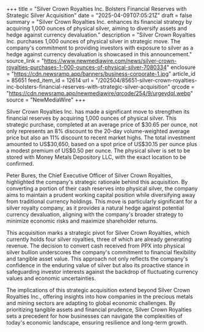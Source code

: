 +++
title = "Silver Crown Royalties Inc. Bolsters Financial Reserves with Strategic Silver Acquisition"
date = "2025-04-09T07:05:21Z"
draft = false
summary = "Silver Crown Royalties Inc. enhances its financial strategy by acquiring 1,000 ounces of physical silver, aiming to diversify assets and hedge against currency devaluation."
description = "Silver Crown Royalties Inc. purchases 1,000 ounces of physical silver in strategic move. The company's commitment to providing investors with exposure to silver as a hedge against currency devaluation is showcased in this announcement."
source_link = "https://www.newmediawire.com/news/silver-crown-royalties-purchases-1-000-ounces-of-physical-silver-7080334"
enclosure = "https://cdn.newsramp.app/banners/business-corporate-1.jpg"
article_id = 85651
feed_item_id = 12614
url = "/202504/85651-silver-crown-royalties-inc-bolsters-financial-reserves-with-strategic-silver-acquisition"
qrcode = "https://cdn.newsramp.app/newmediawire/qrcode/254/9/urgeydqI.webp"
source = "NewMediaWire"
+++

<p>Silver Crown Royalties Inc. has made a significant move to strengthen its financial reserves by acquiring 1,000 ounces of physical silver. This strategic purchase, completed at an average price of $30.65 per ounce, not only represents an 8% discount to the 20-day volume-weighted average price but also an 11% discount to recent market highs. The total investment amounted to US$30,650, based on a spot price of US$30.15 per ounce plus a modest premium of US$0.50 per ounce. The physical silver is set to be stored with Money Metals Depository LLC, with the exact location to be confirmed.</p><p>Peter Bures, the Chief Executive Officer of Silver Crown Royalties, highlighted the company's strategic rationale behind this acquisition. By converting a portion of their cash reserves into physical silver, the company aims to maintain a prudent working capital position while diversifying away from traditional currency holdings. This move is particularly significant for a silver royalty company, as it provides a natural hedge against potential currency devaluation, aligning with the company's broader strategy to minimize economic risks and maximize shareholder returns.</p><p>This acquisition marks a strategic pivot for Silver Crown Royalties, which currently holds four silver royalties, three of which are already generating revenue. The decision to convert cash received from PPX into physical silver bullion underscores the company's commitment to financial flexibility and tangible asset value. This approach not only reflects the company's confidence in the enduring value of silver but also its proactive stance in safeguarding investor interests against the backdrop of fluctuating currency values and economic uncertainties.</p><p>The implications of this strategic acquisition extend beyond Silver Crown Royalties Inc., offering insights into how companies in the precious metals and mining sectors are adapting to global economic challenges. By prioritizing tangible assets and financial prudence, Silver Crown Royalties sets a precedent for how businesses can navigate the complexities of today's economic landscape, ensuring resilience and long-term growth.</p>